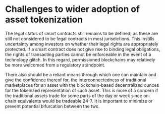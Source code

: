# Challenges to wider adoption of asset tokenization

The legal status of smart contracts still remains to be defined, as these are still not considered to be legal contracts in most jurisdictions. This instills uncertainty among investors on whether their legal rights are appropriately protected. If a smart contract does not give rise to binding legal obligations, the rights of transacting parties cannot be enforceable in the event of a technology glitch. In this regard, permissioned blockchains may relatively be more welcomed from a regulatory standpoint.&#x20;

There also should be a reliant means through which one can maintain and give the confidence thereof for, the interconnectedness of traditional marketplaces for an asset with the blockchain-based decentralized ounces for the tokenized representation of such asset. This is more of a concern if the traditional assets trade for some parts of the day or week since on-chain equivalents would be tradeable 24-7. It is important to minimize or prevent potential bifurcation between the two.
